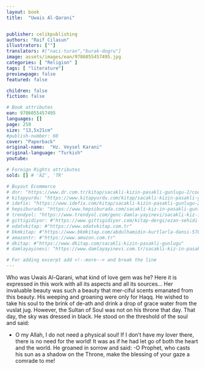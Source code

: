 ```yaml
---
layout: book
title:  "Uwais Al-Qarani"


publisher: celikpublishing
authors: "Raif Cilasun"
illustrators: [""]
translators: #["naci-turan","burak-dogru"]
image: assets/images/ean/9786055457495.jpg
categories: [ "Religion" ]
tags: [ "literature"]
previewpage: false
featured: false

children: false
fiction: false

# Book attributes
ean: 9786055457495
languages: []
page: 259
size: "13,5x21cm"
#publish-number: 60
cover: "Paperback"
original-name:  "Hz. Veysel Karani"
original-language: "Turkish"
youtube:

# Foreign Rights attributes
sold: [] # 'AZ', 'TR'

# Buyout Ecommerce
# dnr: "https://www.dr.com.tr/kitap/sacakli-kizin-pasakli-gunlugu-2/cocuk-ve-genclik/genclik-10-yas/roman-oyku/urunno=0001893059001"
# kitapyurdu: "https://www.kitapyurdu.com/kitap/sacakli-kizin-pasakli-gunlugu-2-/560122.html&filter_name=Sa%C3%A7akl%C4%B1+K%C4%B1z%27%C4%B1n+Pasakl%C4%B1+G%C3%BCnl%C3%BC%C4%9F%C3%BC+2"
# idefix: "https://www.idefix.com/kitap/sacakli-kizin-pasakli-gunlugu-2/cocuk-ve-genclik/genclik-10-yas/roman-oyku/urunno=0001893059001"
# hepsiburada: "https://www.hepsiburada.com/sacakli-kiz-in-pasakli-gunlugu-2-damla-yayinevi-p-HBV000012ER86"
# trendyol: "https://www.trendyol.com/genc-damla-yayinevi/sacakli-kiz-in-pasakli-gunlugu-2-p-54825777"
# gittigidiyor: #"https://www.gittigidiyor.com/kitap-dergi/ezan-sehidi-adnan-menderes_pdp_732728793"
# odatvkitap: #"https://www.odatvkitap.com.tr"
# bkmkitap: #"https://www.bkmkitap.com/abdulhamidin-kurtlarla-dansi-578226"
# amazontr: #"https://www.amazon.com.tr"
# dkitap: #"https://www.dkitap.com/sacakli-kizin-pasakli-gunlugu"
# damlayayinevi: "https://www.damlayayinevi.com.tr/sacakli-kiz-in-pasakli-gunlugu-2-bu-iste-bi-terslik-var"

# For adding excerpt add <!--more--> and break the line
---
```

Who was Uwais Al-Qarani, what kind of love gem
was he? Here it is expressed in this work with all
its aspects and all its sources… Her invaluable
beauty was such a beauty that mer-ciful scents
emanated from this beauty. His weeping and
groaning were only for Haqq. He wished to take his
soul to the brink of de-ath and drink a drop of grace
water from the vuslat jug. However, the Sultan of
Soul was not on his throne that day. That day, the
sky was dressed in black.
He stood on the threshold of the soul and said:
- O my Allah, I do not need a physical soul! If I
don’t have my lover there, there is no need for the
world!
It was as if he had let go of both the heart and the
world. He groaned in sorrow and said:
-O Prophet, who casts his sun as a shadow on
the Throne, make the blessing of your gaze a comrade to me!
<!--more--> 


